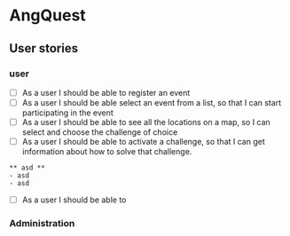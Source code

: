 # AngQuest

## User stories

### user

- [ ] As a user I should be able to register an event
- [ ] As a user I should be able select an event from a list, so that I can start participating in the event
- [ ] As a user I should be able to see all the locations on a map, so I can select and choose the challenge of choice
- [ ] As a user I should be able to activate a challenge, so that I can get information about how to solve that challenge.
>   
    ** asd **
    - asd
    - asd
- [ ] As a user I should be able to 


### Administration
